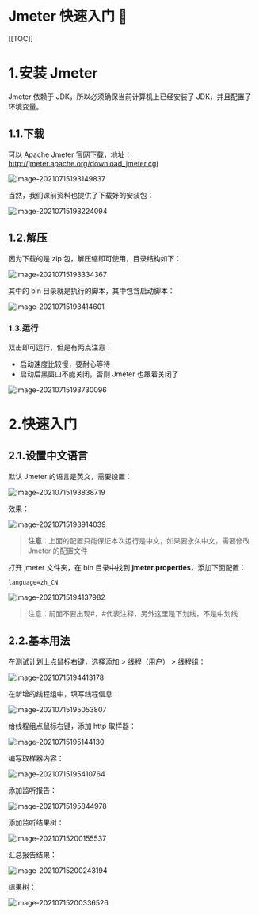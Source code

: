 # Jmeter 快速入门 🧙

[[TOC]]

# 1.安装 Jmeter

Jmeter 依赖于 JDK，所以必须确保当前计算机上已经安装了 JDK，并且配置了环境变量。

## 1.1.下载

可以 Apache Jmeter 官网下载，地址：http://jmeter.apache.org/download_jmeter.cgi

![image-20210715193149837](./assets/image-20210715193149837.png)

当然，我们课前资料也提供了下载好的安装包：

![image-20210715193224094](./assets/image-20210715193224094.png)

## 1.2.解压

因为下载的是 zip 包，解压缩即可使用，目录结构如下：

![image-20210715193334367](./assets/image-20210715193334367.png)

其中的 bin 目录就是执行的脚本，其中包含启动脚本：

![image-20210715193414601](./assets/image-20210715193414601.png)

### 1.3.运行

双击即可运行，但是有两点注意：

- 启动速度比较慢，要耐心等待
- 启动后黑窗口不能关闭，否则 Jmeter 也跟着关闭了

![image-20210715193730096](./assets/image-20210715193730096.png)

# 2.快速入门

## 2.1.设置中文语言

默认 Jmeter 的语言是英文，需要设置：

![image-20210715193838719](./assets/image-20210715193838719.png)

效果：

![image-20210715193914039](./assets/image-20210715193914039.png)

> **注意**：上面的配置只能保证本次运行是中文，如果要永久中文，需要修改 Jmeter 的配置文件

打开 jmeter 文件夹，在 bin 目录中找到 **jmeter.properties**，添加下面配置：

```properties
language=zh_CN
```

![image-20210715194137982](./assets/image-20210715194137982.png)

> 注意：前面不要出现#，#代表注释，另外这里是下划线，不是中划线

## 2.2.基本用法

在测试计划上点鼠标右键，选择添加 > 线程（用户） > 线程组：

![image-20210715194413178](./assets/image-20210715194413178.png)

在新增的线程组中，填写线程信息：

![image-20210715195053807](./assets/image-20210715195053807.png)

给线程组点鼠标右键，添加 http 取样器：

![image-20210715195144130](./assets/image-20210715195144130.png)

编写取样器内容：

![image-20210715195410764](./assets/image-20210715195410764.png)

添加监听报告：

![image-20210715195844978](./assets/image-20210715195844978.png)

添加监听结果树：

![image-20210715200155537](./assets/image-20210715200155537.png)

汇总报告结果：

![image-20210715200243194](./assets/image-20210715200243194.png)

结果树：

![image-20210715200336526](./assets/image-20210715200336526.png)
